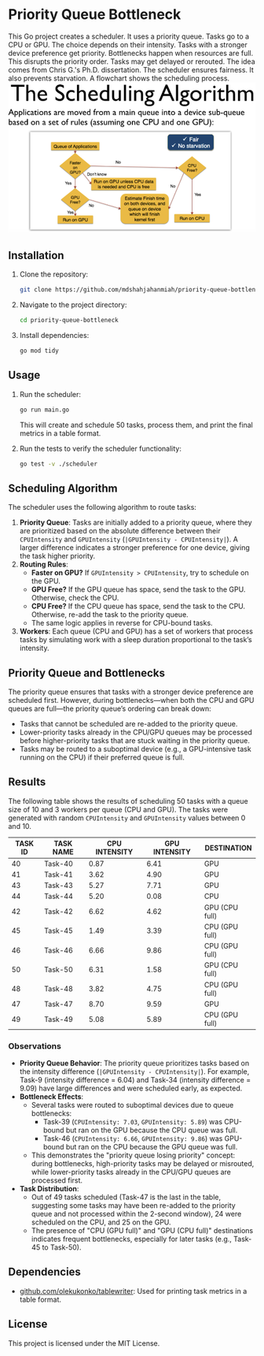 # Priority Queue Bottleneck
This Go project creates a scheduler. It uses a priority queue. Tasks go to a CPU or GPU. The choice depends on their intensity. Tasks with a stronger device preference get priority. Bottlenecks happen when resources are full. This disrupts the priority order. Tasks may get delayed or rerouted. The idea comes from Chris G.'s Ph.D. dissertation. The scheduler ensures fairness. It also prevents starvation. A flowchart shows the scheduling process.
![task.png](task.png)
## Installation

1. Clone the repository:
    ```sh
    git clone https://github.com/mdshahjahanmiah/priority-queue-bottleneck.git
    ```
2. Navigate to the project directory:
    ```sh
    cd priority-queue-bottleneck
    ```
3. Install dependencies:
    ```sh
    go mod tidy
    ```

## Usage

1. Run the scheduler:
    ```sh
    go run main.go
    ```
   This will create and schedule 50 tasks, process them, and print the final metrics in a table format.

2. Run the tests to verify the scheduler functionality:
    ```sh
    go test -v ./scheduler
    ```
## Scheduling Algorithm
The scheduler uses the following algorithm to route tasks:
1. **Priority Queue**: Tasks are initially added to a priority queue, where they are prioritized based on the absolute difference between their `CPUIntensity` and `GPUIntensity` (`|GPUIntensity - CPUIntensity|`). A larger difference indicates a stronger preference for one device, giving the task higher priority.
2. **Routing Rules**:
   - **Faster on GPU?** If `GPUIntensity > CPUIntensity`, try to schedule on the GPU.
   - **GPU Free?** If the GPU queue has space, send the task to the GPU. Otherwise, check the CPU.
   - **CPU Free?** If the CPU queue has space, send the task to the CPU. Otherwise, re-add the task to the priority queue.
   - The same logic applies in reverse for CPU-bound tasks.
3. **Workers**: Each queue (CPU and GPU) has a set of workers that process tasks by simulating work with a sleep duration proportional to the task’s intensity.

## Priority Queue and Bottlenecks
The priority queue ensures that tasks with a stronger device preference are scheduled first. However, during bottlenecks—when both the CPU and GPU queues are full—the priority queue’s ordering can break down:
- Tasks that cannot be scheduled are re-added to the priority queue.
- Lower-priority tasks already in the CPU/GPU queues may be processed before higher-priority tasks that are stuck waiting in the priority queue.
- Tasks may be routed to a suboptimal device (e.g., a GPU-intensive task running on the CPU) if their preferred queue is full.

## Results
The following table shows the results of scheduling 50 tasks with a queue size of 10 and 3 workers per queue (CPU and GPU). The tasks were generated with random `CPUIntensity` and `GPUIntensity` values between 0 and 10.

| TASK ID | TASK NAME | CPU INTENSITY | GPU INTENSITY | DESTINATION     |
|---------|-----------|---------------|---------------|-----------------|
| 40      | Task-40   | 0.87          | 6.41          | GPU             |
| 41      | Task-41   | 3.62          | 4.90          | GPU             |
| 43      | Task-43   | 5.27          | 7.71          | GPU             |
| 44      | Task-44   | 5.20          | 0.08          | CPU             |
| 42      | Task-42   | 6.62          | 4.62          | GPU (CPU full)  |
| 45      | Task-45   | 1.49          | 3.39          | CPU (GPU full)  |
| 46      | Task-46   | 6.66          | 9.86          | CPU (GPU full)  |
| 50      | Task-50   | 6.31          | 1.58          | GPU (CPU full)  |
| 48      | Task-48   | 3.82          | 4.75          | CPU (GPU full)  |
| 47      | Task-47   | 8.70          | 9.59          | GPU             |
| 49      | Task-49   | 5.08          | 5.89          | CPU (GPU full)  |

### Observations
- **Priority Queue Behavior**: The priority queue prioritizes tasks based on the intensity difference (`|GPUIntensity - CPUIntensity|`). For example, Task-9 (intensity difference = 6.04) and Task-34 (intensity difference = 9.09) have large differences and were scheduled early, as expected.
- **Bottleneck Effects**:
   - Several tasks were routed to suboptimal devices due to queue bottlenecks:
      - Task-39 (`CPUIntensity: 7.03`, `GPUIntensity: 5.89`) was CPU-bound but ran on the GPU because the CPU queue was full.
      - Task-46 (`CPUIntensity: 6.66`, `GPUIntensity: 9.86`) was GPU-bound but ran on the CPU because the GPU queue was full.
   - This demonstrates the "priority queue losing priority" concept: during bottlenecks, high-priority tasks may be delayed or misrouted, while lower-priority tasks already in the CPU/GPU queues are processed first.
- **Task Distribution**:
   - Out of 49 tasks scheduled (Task-47 is the last in the table, suggesting some tasks may have been re-added to the priority queue and not processed within the 2-second window), 24 were scheduled on the CPU, and 25 on the GPU.
   - The presence of "CPU (GPU full)" and "GPU (CPU full)" destinations indicates frequent bottlenecks, especially for later tasks (e.g., Task-45 to Task-50).

## Dependencies

- [github.com/olekukonko/tablewriter](https://github.com/olekukonko/tablewriter): Used for printing task metrics in a table format.
## License

This project is licensed under the MIT License.